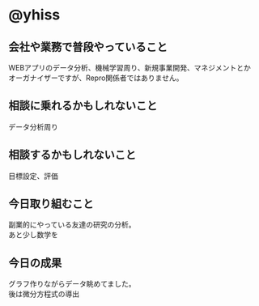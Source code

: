 # @yhiss

## 会社や業務で普段やっていること
WEBアプリのデータ分析、機械学習周り、新規事業開発、マネジメントとか  
オーガナイザーですが、Repro関係者ではありません。  

## 相談に乗れるかもしれないこと
データ分析周り

## 相談するかもしれないこと
目標設定、評価

## 今日取り組むこと
副業的にやっている友達の研究の分析。  
あと少し数学を

## 今日の成果
グラフ作りながらデータ眺めてました。  
後は微分方程式の導出
